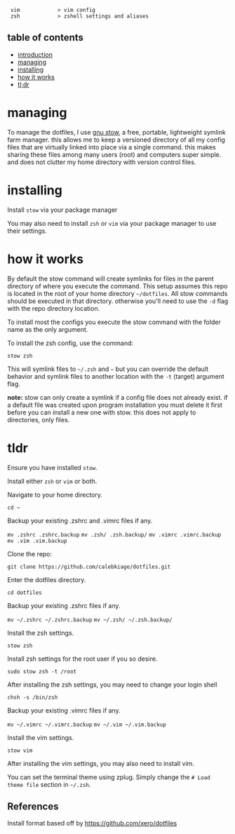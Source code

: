 ```
 vim            > vim config
 zsh            > zshell settings and aliases
```
## table of contents

 - [introduction](#dotfiles)
 - [managing](#managing)
 - [installing](#installing)
 - [how it works](#how-it-works)
 - [tl;dr](#tldr)

# managing
To manage the dotfiles, I use [gnu stow](http://www.gnu.org/software/stow/), a free, portable, lightweight symlink farm manager. this allows me to keep a versioned directory of all my config files that are virtually linked into place via a single command. this makes sharing these files among many users (root) and computers super simple. and does not clutter my home directory with version control files.

# installing

Install `stow` via your package manager

You may also need to install `zsh` or `vim` via your package manager to use their settings.

# how it works
By default the stow command will create symlinks for files in the parent directory of where you execute the command. This setup assumes this repo is located in the root of your home directory `~/dotfiles`. All stow commands should be executed in that directory. otherwise you'll need to use the `-d` flag with the repo directory location.

To install most the configs you execute the stow command with the folder name as the only argument. 

To install the zsh config, use the command:

`stow zsh`

This will symlink files to `~/.zsh` and `~` but you can override the default behavior and symlink files to another location with the `-t` (target) argument flag.

**note:** stow can only create a symlink if a config file does not already exist. if a default file was created upon program installation you must delete it first before you can install a new one with stow. this does not apply to directories, only files.

# tldr

Ensure you have installed `stow`.

Install either `zsh` or `vim` or both.

Navigate to your home directory.

`cd ~`

Backup your existing .zshrc and .vimrc files if any.

`mv .zshrc .zshrc.backup`
`mv .zsh/ .zsh.backup/`
`mv .vimrc .vimrc.backup`
`mv .vim .vim.backup`

Clone the repo:

`git clone https://github.com/calebkiage/dotfiles.git`

Enter the dotfiles directory.

`cd dotfiles`

Backup your existing .zshrc files if any.

`mv ~/.zshrc ~/.zshrc.backup`
`mv ~/.zsh/ ~/.zsh.backup/`

Install the zsh settings.

`stow zsh`

Install zsh settings for the root user if you so desire.

`sudo stow zsh -t /root`

After installing the zsh settings, you may need to change your login shell

`chsh -s /bin/zsh`

Backup your existing .vimrc files if any.

`mv ~/.vimrc ~/.vimrc.backup`
`mv ~/.vim ~/.vim.backup`

Install the vim settings.

`stow vim`

After installing the vim settings, you may also need to install vim.

You can set the terminal theme using zplug. Simply change the `# Load theme file` section in `~/.zsh`.


## References
Install format based off by https://github.com/xero/dotfiles
